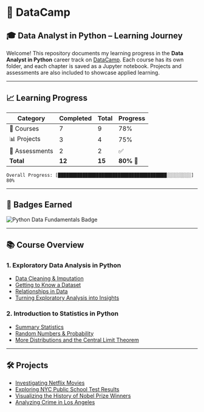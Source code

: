 # 🧠 DataCamp

## 🎓 Data Analyst in Python – Learning Journey

Welcome! This repository documents my learning progress in the **Data Analyst in Python** career track on [DataCamp](https://www.datacamp.com/). Each course has its own folder, and each chapter is saved as a Jupyter notebook. Projects and assessments are also included to showcase applied learning.

---

## 📈 Learning Progress

| Category       | Completed | Total  | Progress   |
| -------------- | --------- | ------ | ---------- |
| 📘 Courses     | 7         | 9      | 78%        |
| 📊 Projects    | 3         | 4      | 75%        |
| 🧪 Assessments | 2         | 2      | ✅          |
| **Total**      | **12**    | **15** | **80%** 🎉 |

```text
Overall Progress: [████████████████████████████████████████░░░░░░░░░] 80%
```

---

## 🏅 Badges Earned

![Python Data Fundamentals Badge](https://raw.githubusercontent.com/Marc86316/DataCamp/main/path_to_your_badge_image.png)

---

## 📚 Course Overview

### 1. Exploratory Data Analysis in Python
- [Data Cleaning & Imputation](https://github.com/Marc86316/DataCamp/blob/main/Python_Data_Fundamentals/Exploratory_Data_Analysis_in_Python/Data_Cleaning_and_Imputation.ipynb)
- [Getting to Know a Dataset](https://github.com/Marc86316/DataCamp/blob/main/Python_Data_Fundamentals/Exploratory_Data_Analysis_in_Python/Getting_to_Know_a_Dataset.ipynb)
- [Relationships in Data](https://github.com/Marc86316/DataCamp/blob/main/Python_Data_Fundamentals/Exploratory_Data_Analysis_in_Python/Relationships_in_Data.ipynb)
- [Turning Exploratory Analysis into Insights](https://github.com/Marc86316/DataCamp/blob/main/Python_Data_Fundamentals/Exploratory_Data_Analysis_in_Python/Turning_Exploratory_Analysis_into_Action.ipynb)

### 2. Introduction to Statistics in Python
- [Summary Statistics](https://github.com/Marc86316/DataCamp/blob/main/Python_Data_Fundamentals/Intro_to_Statistic_in_Python/Summary_Statistics.ipynb)
- [Random Numbers & Probability](https://github.com/Marc86316/DataCamp/blob/main/Python_Data_Fundamentals/Intro_to_Statistic_in_Python/Random_Numbers_and_Probability.ipynb)
- [More Distributions and the Central Limit Theorem](https://github.com/Marc86316/DataCamp/blob/main/Python_Data_Fundamentals/Intro_to_Statistic_in_Python/More_Distributions_and_the_Central_Limit_Theorem.ipynb)

---

## 🛠 Projects
- [Investigating Netflix Movies](https://github.com/Marc86316/DataCamp/tree/main/Projects/Data_Anaylsis/Investigating_Netflix_Movies)
- [Exploring NYC Public School Test Results](https://github.com/Marc86316/DataCamp/tree/main/Projects/Data_Anaylsis/Exploring_NYC_Public_School_Test_Result_Scores)
- [Visualizing the History of Nobel Prize Winners](https://github.com/Marc86316/DataCamp/tree/main/Projects/Data_Anaylsis/Visualizing_the_History_of_Nobel_Prize_Winners)
- [Analyzing Crime in Los Angeles]()





